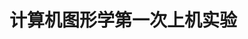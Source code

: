<!--
 * @Author: push-rush 1441488761@qq.com
 * @Date: 2024-04-27 08:47:20
 * @LastEditors: push-rush 1441488761@qq.com
 * @LastEditTime: 2024-04-27 08:47:36
 * @FilePath: /CourseWork3/README.md
 * @Description：CG第一次实验
-->
# 计算机图形学第一次上机实验
